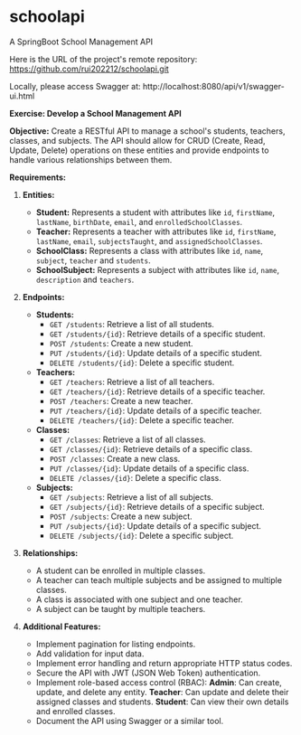 # schoolapi
A SpringBoot School Management API

Here is the URL of the project's remote repository: https://github.com/rui202212/schoolapi.git

Locally, please access Swagger at: http://localhost:8080/api/v1/swagger-ui.html


**Exercise: Develop a School Management API**

**Objective:**
Create a RESTful API to manage a school's students, teachers, classes, and subjects. The API should allow for CRUD (Create, Read, Update, Delete) operations on these entities and provide endpoints to handle various relationships between them.

**Requirements:**

1. **Entities:**

    - **Student:** Represents a student with attributes like `id`, `firstName`, `lastName`, `birthDate`, `email`, and `enrolledSchoolClasses`.
    - **Teacher:** Represents a teacher with attributes like `id`, `firstName`, `lastName`, `email`, `subjectsTaught`, and `assignedSchoolClasses`.
    - **SchoolClass:** Represents a class with attributes like `id`, `name`, `subject`, `teacher` and `students`.
    - **SchoolSubject:** Represents a subject with attributes like `id`, `name`, `description` and `teachers`.

2. **Endpoints:**

    - **Students:**
        - `GET /students`: Retrieve a list of all students.
        - `GET /students/{id}`: Retrieve details of a specific student.
        - `POST /students`: Create a new student.
        - `PUT /students/{id}`: Update details of a specific student.
        - `DELETE /students/{id}`: Delete a specific student.
    - **Teachers:**
        - `GET /teachers`: Retrieve a list of all teachers.
        - `GET /teachers/{id}`: Retrieve details of a specific teacher.
        - `POST /teachers`: Create a new teacher.
        - `PUT /teachers/{id}`: Update details of a specific teacher.
        - `DELETE /teachers/{id}`: Delete a specific teacher.
    - **Classes:**
        - `GET /classes`: Retrieve a list of all classes.
        - `GET /classes/{id}`: Retrieve details of a specific class.
        - `POST /classes`: Create a new class.
        - `PUT /classes/{id}`: Update details of a specific class.
        - `DELETE /classes/{id}`: Delete a specific class.
    - **Subjects:**
        - `GET /subjects`: Retrieve a list of all subjects.
        - `GET /subjects/{id}`: Retrieve details of a specific subject.
        - `POST /subjects`: Create a new subject.
        - `PUT /subjects/{id}`: Update details of a specific subject.
        - `DELETE /subjects/{id}`: Delete a specific subject.

3. **Relationships:**

    - A student can be enrolled in multiple classes.
    - A teacher can teach multiple subjects and be assigned to multiple classes.
    - A class is associated with one subject and one teacher.
    - A subject can be taught by multiple teachers.

4. **Additional Features:**
    - Implement pagination for listing endpoints.
    - Add validation for input data.
    - Implement error handling and return appropriate HTTP status codes.
    - Secure the API with JWT (JSON Web Token) authentication.
    - Implement role-based access control (RBAC):
      **Admin**: Can create, update, and delete any entity.
      **Teacher**: Can update and delete their assigned classes and students.
      **Student**: Can view their own details and enrolled classes.
    - Document the API using Swagger or a similar tool.
